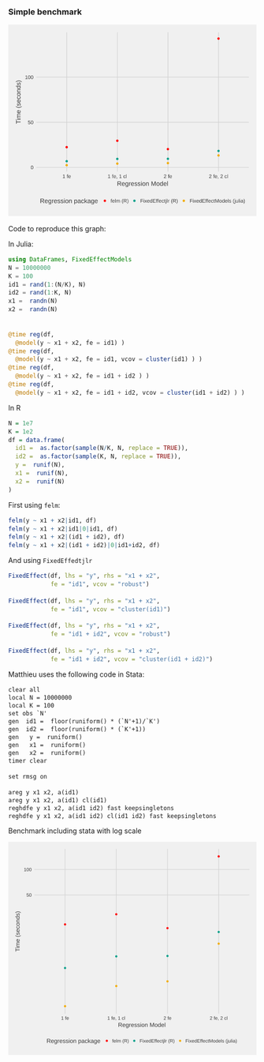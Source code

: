### Simple benchmark 

![benchmark](./relative_perf.svg)


Code to reproduce this graph:

In Julia:

  ```julia
  using DataFrames, FixedEffectModels
  N = 10000000
  K = 100
  id1 = rand(1:(N/K), N)
  id2 = rand(1:K, N)
  x1 =  randn(N)
  x2 =  randn(N)
  
  
@time reg(df, 
	@model(y ~ x1 + x2, fe = id1) )
@time reg(df, 
	@model(y ~ x1 + x2, fe = id1, vcov = cluster(id1) ) )
@time reg(df, 
	@model(y ~ x1 + x2, fe = id1 + id2 ) )
@time reg(df, 
	@model(y ~ x1 + x2, fe = id1 + id2, vcov = cluster(id1 + id2) ) )
```

In R 

```r
N = 1e7
K = 1e2
df = data.frame(
  id1 =  as.factor(sample(N/K, N, replace = TRUE)),
  id2 =  as.factor(sample(K, N, replace = TRUE)),
  y =  runif(N),
  x1 =  runif(N),
  x2 =  runif(N)
)
```

First using `felm`:

```r
felm(y ~ x1 + x2|id1, df)
felm(y ~ x1 + x2|id1|0|id1, df)
felm(y ~ x1 + x2|(id1 + id2), df)
felm(y ~ x1 + x2|(id1 + id2)|0|id1+id2, df)
```

And using `FixedEffedtjlr`

```r
FixedEffect(df, lhs = "y", rhs = "x1 + x2",
            fe = "id1", vcov = "robust")

FixedEffect(df, lhs = "y", rhs = "x1 + x2",
            fe = "id1", vcov = "cluster(id1)")

FixedEffect(df, lhs = "y", rhs = "x1 + x2",
            fe = "id1 + id2", vcov = "robust")
    
FixedEffect(df, lhs = "y", rhs = "x1 + x2",
            fe = "id1 + id2", vcov = "cluster(id1 + id2)")
```


Matthieu uses the following code in Stata:
```
clear all
local N = 10000000
local K = 100
set obs `N'
gen  id1 =  floor(runiform() * (`N'+1)/`K')
gen  id2 =  floor(runiform() * (`K'+1))
gen   y =  runiform()
gen   x1 =  runiform()
gen   x2 =  runiform()
timer clear

set rmsg on

areg y x1 x2, a(id1)
areg y x1 x2, a(id1) cl(id1)
reghdfe y x1 x2, a(id1 id2) fast keepsingletons
reghdfe y x1 x2, a(id1 id2) cl(id1 id2) fast keepsingletons
```

Benchmark including stata with log scale

![benchmark_stata](./relative_perf_stata.svg)
